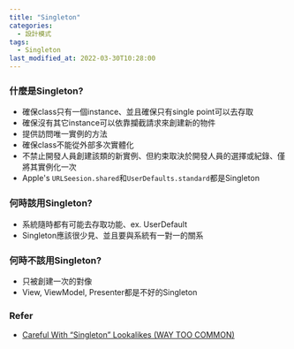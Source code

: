 ```yaml
---
title: "Singleton"
categories:
  - 設計模式
tags:
  - Singleton
last_modified_at: 2022-03-30T10:28:00
---
```


### 什麼是Singleton?
- 確保class只有一個instance、並且確保只有single point可以去存取
- 確保沒有其它instance可以依靠攔截請求來創建新的物件
- 提供訪問唯一實例的方法
- 確保class不能從外部多次實體化
- 不禁止開發人員創建該類的新實例、但約束取決於開發人員的選擇或紀錄、僅將其實例化一次
- Apple's `URLSeesion.shared`和`UserDefaults.standard`都是Singleton

### 何時該用Singleton?
- 系統隨時都有可能去存取功能、ex. UserDefault
- Singleton應該很少見、並且要與系統有一對一的關系

### 何時不該用Singleton?
- 只被創建一次的對像
- View, ViewModel, Presenter都是不好的Singleton

### Refer
- [Careful With “Singleton” Lookalikes (WAY TOO COMMON)](https://www.essentialdeveloper.com/articles/careful-with-singleton-lookalikes-way-too-common)